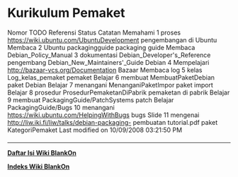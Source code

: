 # Kurikulum Pemaket

Nomor TODO         Referensi                                        Status Catatan
      Memahami
1     proses       ​https://wiki.ubuntu.com/UbuntuDevelopment
      pengembangan
      di Ubuntu
      Membaca
2     Ubuntu       ​packagingguide
      packaging
      guide
      Membaca      ​Debian_Policy_Manual
3     dokumentasi  ​Debian_Developer's_Reference
      pengembang   ​Debian_New_Maintainers'_Guide
      Debian
4     Mempelajari  ​http://bazaar-vcs.org/Documentation
      Bazaar
      Membaca log
5     kelas        Log_kelas_pemaket
      pemaket
      Belajar
6     membuat      MembuatPaketDebian
      paket Debian
      Belajar
7     menangani    MenanganiPaketImpor
      paket import
      Belajar
8     prosedur     ProsedurPemaketanDiPabrik
      pemaketan di
      pabrik
      Belajar
9     membuat      ​PackagingGuide/PatchSystems
      patch
      Belajar      ​PackagingGuide/Bugs
10    menangani    ​https://wiki.ubuntu.com/HelpingWithBugs
      bugs
      Slide
11    mengenai     ​http://liw.iki.fi/liw/talks/debian-packaging-
      pembuatan    tutorial.pdf
      paket
KategoriPemaket
Last modified on 10/09/2008 03:21:50 PM
#### 
    
 
 
 
 
 
---
[**Daftar Isi Wiki BlankOn**](/DaftarIsi/README.md)
 
[**Indeks Wiki BlankOn**](/Indeks.md)
